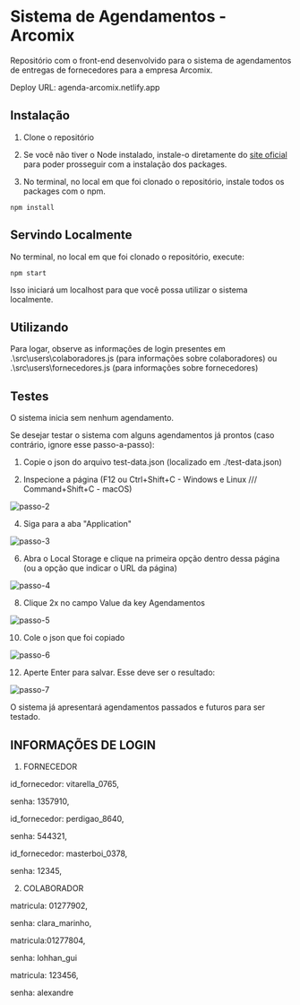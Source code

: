 
# Sistema de Agendamentos - Arcomix

Repositório com o front-end desenvolvido para o sistema de agendamentos de entregas de fornecedores para a empresa Arcomix.

Deploy URL: agenda-arcomix.netlify.app

## Instalação

1. Clone o repositório

2. Se você não tiver o Node instalado, instale-o diretamente do [site oficial](https://nodejs.org/en/) para poder prosseguir com a instalação dos packages.

3. No terminal, no local em que foi clonado o repositório, instale todos os packages com o npm.
```node
npm install
```

## Servindo Localmente
No terminal, no local em que foi clonado o repositório, execute:
```node
npm start
```
Isso iniciará um localhost para que você possa utilizar o sistema localmente.

## Utilizando
Para logar, observe as informações de login presentes em .\src\users\colaboradores.js (para informações sobre colaboradores) ou .\src\users\fornecedores.js (para informações sobre fornecedores)


## Testes
O sistema inicia sem nenhum agendamento.

Se desejar testar o sistema com alguns agendamentos já prontos (caso contrário, ignore esse passo-a-passo):

1. Copie o json do arquivo test-data.json (localizado em ./test-data.json)

2. Inspecione a página (F12 ou Ctrl+Shift+C - Windows e Linux /// Command+Shift+C - macOS)

![passo-2](https://github.com/mclaramarinho/arcomix-agendamentos/assets/119897667/37a25bdf-6e63-48c5-afcc-d7dc1f3fdadb)

4. Siga para a aba "Application"

![passo-3](https://github.com/mclaramarinho/arcomix-agendamentos/assets/119897667/c5f46053-a7e4-4e06-a921-88f38cde93f6)

6. Abra o Local Storage e clique na primeira opção dentro dessa página (ou a opção que indicar o URL da página)

![passo-4](https://github.com/mclaramarinho/arcomix-agendamentos/assets/119897667/be61d14e-4614-42e3-a977-360f7aaafd14)

8. Clique 2x no campo Value da key Agendamentos

![passo-5](https://github.com/mclaramarinho/arcomix-agendamentos/assets/119897667/12447036-ab66-44de-a5bf-91b7c8a4dfd3)

10. Cole o json que foi copiado

![passo-6](https://github.com/mclaramarinho/arcomix-agendamentos/assets/119897667/ecf2aef4-fbb4-4559-ba73-e5c6c78d14af)

12. Aperte Enter para salvar. Esse deve ser o resultado:

![passo-7](https://github.com/mclaramarinho/arcomix-agendamentos/assets/119897667/e108e6b6-a7d3-4c28-a07a-eca9eea13ac5)

O sistema já apresentará agendamentos passados e futuros para ser testado.

## INFORMAÇÕES DE LOGIN

1. FORNECEDOR
   
id_fornecedor: vitarella_0765,

senha: 1357910,


id_fornecedor: perdigao_8640,

senha: 544321,


id_fornecedor: masterboi_0378,

senha: 12345,


2. COLABORADOR

matricula: 01277902,

senha: clara_marinho,


matricula:01277804,

senha: lohhan_gui


matricula: 123456,

senha: alexandre



